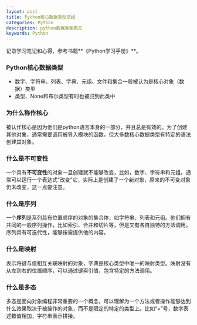 ```yaml
---
layout: post
title: Python核心数据类型总结
categories: Python
description: python数据类型概览
keywords: Python
---
```

记录学习笔记和心得，参考书籍**《Python学习手册》**。

### Python核心数据类型

- 数字、字符串、列表、字典、元组、文件和集合一般被认为是核心对象（数据）类型
- 类型、None和布尔类型有时也被归到此类中

### 为什么称作核心

被认作核心是因为他们是python语言本身的一部分，并且总是有效的。为了创建其他对象，通常需要调用被导入模块的函数，但大多数核心数据类型有特定的语法创建其对象。

### 什么是不可变性

一个具有**不可变性**的对象一旦创建就不能够改变，比如，数字、字符串和元组。通常可以运行一个表达式"改变"它，实际上是创建了一个新对象，原来的不可变对象仍未改变，这一点要注意。

### 什么是序列

一个**序列**是系列具有位置顺序的对象的集合体，如字符串、列表和元组。他们拥有共同的一般序列操作，比如索引、合并和切片等，但是又有各自独特的方法调用。序列具有可迭代性，能够按需提供他的内容。

### 什么是映射

表示将键与值相互关联映射的对象，字典是核心类型中唯一的映射类型。映射没有从左到右的位置顺序，可以通过键索引值，包含特定的方法调用。

### 什么是多态

多态是面向对象编程非常重要的一个概念，可以理解为一个方法或者操作能够达到什么效果取决于被操作的对象，而不是限定的特定的类型上。比如“+”号，数字表述数值相加，字符串表示拼接。